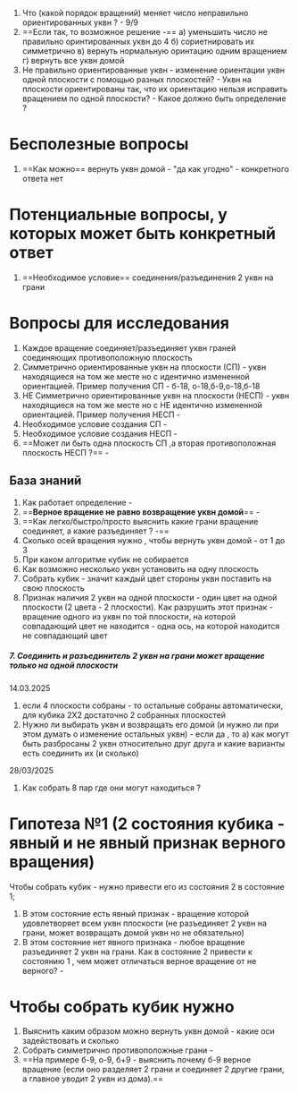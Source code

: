 
1. Что (какой порядок вращений) меняет число неправильно ориентированных уквн ? - 9/9
2. ==Если так, то возможное решение -== 
   а) уменьшить число не правильно оринтированных уквн до 4
   б) сориетнировать их симметрично
   в) вернуть нормальную оринтацию одним вращением
   г) вернуть все уквн домой
3. Не правильно ориентированные уквн - изменение ориентации уквн одной плоскости с помощью разных плоскостей? - Уквн на плоскости ориентированы так, что их ориентацию нельзя исправить вращением по одной плоскости? -  Какое должно быть определение ?

# Бесполезные вопросы
1. ==Как можно== вернуть уквн домой - "да как угодно" - конкретного ответа нет
# Потенциальные  вопросы, у которых может быть конкретный ответ
1. ==Необходимое условие== соединения/разъединения 2 уквн на грани

# Вопросы для исследования
1. Каждое вращение соединяет/разъединяет уквн граней соединяющих  противоположную плоскость
2. Симметрично ориентированные уквн на плоскости (СП) - уквн находящиеся на том же месте но с идентично измененной ориентацией. Пример получения СП - б-18, о-18,б-9,о-18,б-18
3. НЕ Симметрично ориентированные уквн на плоскости (НЕСП) - уквн находящиеся на том же месте но с НЕ идентично измененной ориентацией. Пример получения НЕСП - 
4. Необходимое условие создания СП -
5. Необходимое условие создания НЕСП -
6.  ==Может ли быть одна плоскость СП ,а вторая противоположная плоскость НЕСП ?== - 
## База знаний 
1. Как работает определение - 
2. ==**Верное вращение не равно возвращение уквн домой**== - 
3. ==Как легко/быстро/просто  выяснить какие грани вращение соединяет, а какие разъединяет ? -==
4. Сколько осей вращения нужно , чтобы вернуть уквн домой - от 1 до 3
5. При каком алгоритме кубик не собирается
6. Как возможно несколько уквн установить на одну плоскость
7. Собрать кубик - значит каждый цвет стороны уквн поставить на свою плоскость
8. Признак наличия 2 уквн на одной плоскости - один цвет на одной плоскости (2 цвета - 2 плоскости). Как разрушить этот признак - вращение одного из уквн по той плоскости, на которой совпадающий цвет не находится - одна ось, на которой находится не совпадающий цвет
##### 7. **Соединить и разъединитель 2 уквн на грани может вращение только на одной плоскости** 


14.03.2025
1. если 4 плоскости собраны - то остальные собраны автоматически, для кубика 2Х2 достаточно 2 собранных плоскостей 
2. Нужно ли выбирать уквн и возвращать его домой (и нужно ли при этом думать о изменение остальных уквн) - если да , то 
   а) как могут быть разбросаны 2 уквн относительно друг друга и какие варианты есть соединить их (и сколько)

28/03/2025
1. Как собрать 8 пар где они могут находиться ?

# Гипотеза №1 (2 состояния кубика - явный и не явный признак верного вращения)
Чтобы собрать кубик - нужно привести его из состояния 2 в состояние 1;
1. В этом состояние есть явный признак - вращение которой удовлетворяет всем уквн плоскости (не разъединяет 2 уквн на грани, может возвращать домой уквн но не обязательно)
2. В этом состояние нет явного признака - любое вращение разъединяет 2 уквн на грани.
Как в состояние 2 привести к состоянию 1 , чем может отличаться верное вращение от не верного?  -
# Чтобы собрать кубик нужно
1. Выяснить каким образом можно вернуть уквн домой - какие оси задействовать и сколько
2. Собрать симметрично противоположные грани - 
3. ==На примере б-9, о-9, б+9 - выяснить почему б-9 верное вращение (если оно разделяет 2 грани и соединяет 2 другие грани, а главное уводит 2 уквн из дома).==